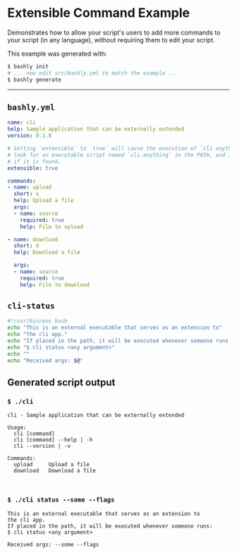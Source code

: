 # Extensible Command Example

Demonstrates how to allow your script's users to add more commands to your
script (in any language), without requiring them to edit your script.

This example was generated with:

```bash
$ bashly init
# ... now edit src/bashly.yml to match the example ...
$ bashly generate
```

<!-- include: cli-status -->

-----

## `bashly.yml`

```yaml
name: cli
help: Sample application that can be externally extended
version: 0.1.0

# Setting `extensible` to `true` will cause the execution of `cli anything` to
# look for an executable script named `cli-anything` in the PATH, and invoke it
# if it is found.
extensible: true

commands:
- name: upload
  short: u
  help: Upload a file
  args:
  - name: source
    required: true
    help: File to upload

- name: download
  short: d
  help: Download a file

  args:
  - name: source
    required: true
    help: File to download
```

## `cli-status`

```bash
#!/usr/bin/env bash
echo "This is an external executable that serves as an extension to"
echo "the cli app."
echo "If placed in the path, it will be executed whenever someone runs:"
echo "$ cli status <any argument>"
echo ""
echo "Received args: $@"
```


## Generated script output

### `$ ./cli`

```shell
cli - Sample application that can be externally extended

Usage:
  cli [command]
  cli [command] --help | -h
  cli --version | -v

Commands:
  upload     Upload a file
  download   Download a file



```

### `$ ./cli status --some --flags`

```shell
This is an external executable that serves as an extension to
the cli app.
If placed in the path, it will be executed whenever someone runs:
$ cli status <any argument>

Received args: --some --flags


```



